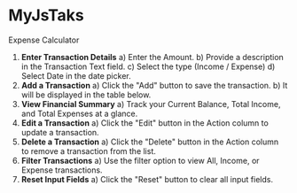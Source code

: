 # MyJsTaks
Expense Calculator

1.	**Enter Transaction Details**
    a) Enter the Amount.
  	b) Provide a description in the Transaction Text field.
  	c) Select the type (Income / Expense)
  	d) Select Date in the date picker. 
2.	**Add a Transaction**
    a) Click the "Add" button to save the transaction.
    b) It will be displayed in the table below.
3.	**View Financial Summary**
    a) Track your Current Balance, Total Income, and Total Expenses at a glance.
4.	**Edit a Transaction**
    a) Click the "Edit" button in the Action column to update a transaction.
5.	**Delete a Transaction**
    a) Click the "Delete" button in the Action column to remove a transaction from the list.
6.	**Filter Transactions**
    a)	Use the filter option to view All, Income, or Expense transactions.
7.	**Reset Input Fields**
    a)	Click the "Reset" button to clear all input fields.


